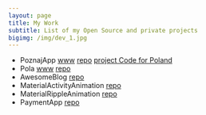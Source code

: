 ```yaml
---
layout: page
title: My Work
subtitle: List of my Open Source and private projects
bigimg: /img/dev_1.jpg
---
```


 - PoznajApp [www](http://poznajapp.pl) [repo](https://github.com/KlubJagiellonski/poznaj-app-android) [project Code for Poland](https://codeforpoland.org/projects/meet-wroclaw/)
 - Pola [www](http://pola-app.pl) [repo](https://github.com/KlubJagiellonski/pola-android)
 - AwesomeBlog [repo](https://github.com/rafalgawlik/AwesomeBlog)
 - MaterialActivityAnimation [repo](https://github.com/rafalgawlik/MaterialActivityAnimations)
 - MaterialRippleAnimation [repo](https://github.com/rafalgawlik/MaterialRippleAnimation)
 - PaymentApp [repo](https://github.com/rafalgawlik/PaymentApp)
